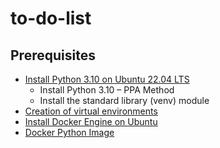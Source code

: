 # to-do-list
## Prerequisites
- [Install Python 3.10 on Ubuntu 22.04 LTS](https://www.linuxcapable.com/how-to-install-python-3-10-on-ubuntu-22-04-lts/)
  - Install Python 3.10 – PPA Method
  - Install the standard library (venv) module
- [Creation of virtual environments](https://docs.python.org/3/library/venv.html)
- [Install Docker Engine on Ubuntu](https://docs.docker.com/engine/install/ubuntu/)
- [Docker Python Image](https://hub.docker.com/_/python)
